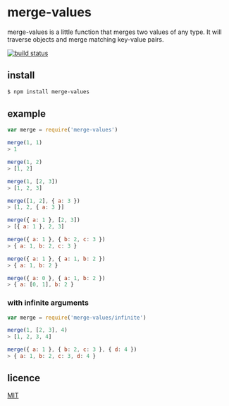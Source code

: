 # merge-values

merge-values is a little function that merges two values of any type. It will traverse objects and merge matching key-value pairs.

[![build status](https://travis-ci.org/michaelrhodes/merge-values.svg?branch=master)](https://travis-ci.org/michaelrhodes/merge-values)

## install

```sh
$ npm install merge-values
```

## example

```js
var merge = require('merge-values')

merge(1, 1)
> 1

merge(1, 2)
> [1, 2]

merge(1, [2, 3])
> [1, 2, 3]

merge([1, 2], { a: 3 })
> [1, 2, { a: 3 }]

merge({ a: 1 }, [2, 3])
> [{ a: 1 }, 2, 3]

merge({ a: 1 }, { b: 2, c: 3 })
> { a: 1, b: 2, c: 3 }

merge({ a: 1 }, { a: 1, b: 2 })
> { a: 1, b: 2 }

merge({ a: 0 }, { a: 1, b: 2 })
> { a: [0, 1], b: 2 }
```

### with infinite arguments

```js
var merge = require('merge-values/infinite')

merge(1, [2, 3], 4)
> [1, 2, 3, 4]

merge({ a: 1 }, { b: 2, c: 3 }, { d: 4 })
> { a: 1, b: 2, c: 3, d: 4 }
```

## licence
[MIT](http://opensource.org/licenses/MIT)

